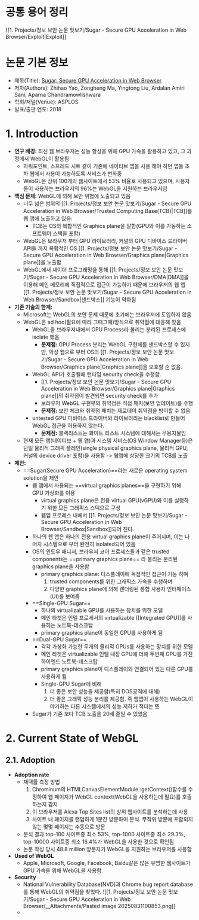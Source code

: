 # 공통 용어 정리
[[1. Projects/정보 보안 논문 맛보기/Sugar - Secure GPU Acceleration in Web Browser/Exploit|Exploit]]
# 논문 기본 정보
- 제목(Title): [Sugar: Secure GPU Acceleration in Web Browser](https://dl.acm.org/doi/pdf/10.1145/3296957.3173186)
- 저자(Authors): Zhihao Yao, Zongheng Ma, Yingtong Liu, Ardalan Amiri Sani, Aparna Chandramowlishwara
- 학회/저널(Venue): ASPLOS
- 발표/출판 연도: 2018

# 1. Introduction
- **연구 배경:** 최신 웹 브라우저는 성능 향상을 위해 GPU 가속을 활용하고 있고, 그 과정에서 WebGL이 활용됨
	- 파워포인트, 스프레드 시트 같이 기존에 네이티브 앱을 사용 해야 하던 앱들 조차 웹에서 사용이 가능하도록 서비스가 변화중
	- WebGL은 상위 100개의 웹사이트에서 53% 비율로 사용되고 있으며, 사용자들이 사용하는 브라우저의 96%는 WebGL을 지원하는 브라우저임
- **핵심 문제:** WebGL에 의해 보안 위협에 노출되고 있음
	- 너무 넓은 범위의 [[1. Projects/정보 보안 논문 맛보기/Sugar - Secure GPU Acceleration in Web Browser/Trusted Computing Base(TCB)|TCB]]를 웹 앱에 노출하고 있음: 
		- TCB는 OS의 복합적인 Graphics plane을 말함(GPU와 이를 가동하는 소프트웨어 스택을 포함)
	- WebGL은 브라우저 부터 GPU 라이브러리, 커널의 GPU 디바이스 드라이버 API들 까지 복합적인 OS [[1. Projects/정보 보안 논문 맛보기/Sugar - Secure GPU Acceleration in Web Browser/Graphics plane|Graphics plane]]을 노출함
	- WebGL에서 셰이더 프로그래밍을 통해 [[1. Projects/정보 보안 논문 맛보기/Sugar - Secure GPU Acceleration in Web Browser/DMA|DMA]]을 이용해 메인 메모리에 직접적으로 접근이 가능하기 때문에 브라우저의 웹 앱 [[1. Projects/정보 보안 논문 맛보기/Sugar - Secure GPU Acceleration in Web Browser/Sandbox|샌드박스]] 기능이 약화됨
- **기존 기술의 한계:**
	- Microsoft는 WebGL의 보안 문제 때문에 초기에는 브라우저에 도입하지 않음
	- WebGL은 ad hoc(필요에 따라 그때그때)방식으로 취약점에 대응해 왔음
		- WebGL을 브라우저내에서 GPU Process라 불리는 분리된 프로세스에 isolate 했음
			- **문제점:** GPU Process 분리는 WebGL 구현체를 샌드박스할 수 있지만, 악성 웹으로 부터 OS의 [[1. Projects/정보 보안 논문 맛보기/Sugar - Secure GPU Acceleration in Web Browser/Graphics plane|Graphics plane]]을 보호할 순 없음.
		- WebGL API가 호출될때 런타임 security check을 수행함.
			- [[1. Projects/정보 보안 논문 맛보기/Sugar - Secure GPU Acceleration in Web Browser/Graphics plane|Graphics plane]]의 취약점이 발견되면 security check를 추가
			- 브라우저 WebGL 구현부의 취약점은 직접 패치(보안 업데이트)를 수행
			- **문제점:** 보안 체크와 취약점 패치는 제로데이 취약점을 방어할 수 없음
		- untested GPU 디바이스 드라이버와 라이브러리는 blacklist로 만들어 WebGL 접근을 허용하지 않는다.
			- **문제점:** 블랙리스트는 화이트 리스트 시스템에 대해서는 무용지물임
	- 현재 모든 앱(네이티브 + 웹 앱)과 시스템 서비스(OS Window Manager등)은 단일 물리적 그래픽 플레인(single physical graphics plane, 물리적 GPU, 커널의 device driver 포함)을 사용함 
	  -> 웹앱에 상당한 크기의 TCB를 노출
- **제안:** 
	- ==Sugar(Secure GPU Acceleration)==라는 새로운 operating system solution을 제안
		- 웹 앱에서 사용되는 ==virtual graphics planes==을 구현하기 위해 GPU 가상화를 이용
			- virtual graphics plane은 전용 virtual GPU(vGPU)와 이를 실행하기 위한 모든 그래픽스 스택으로 구성
			- 웹앱 프로레스 내에서 [[1. Projects/정보 보안 논문 맛보기/Sugar - Secure GPU Acceleration in Web Browser/Sandbox|Sandbox]]되어 진다.
		- 하나의 웹 앱은 하나의 전용 virtual graphics plane이 주어지며, 이는 나머지 시스템으로 부터 완전히 isolated되어 있음
		- OS의 윈도우 매니저, 브라우저 코어 프로세스들과 같은 trusted components는 ==primary graphics plane== 라 불리는 분리된 graphics plane을 사용함
			- primary graphics plane:
			  디스플레이에 독점적인 접근이 가능 하며
			  1. trusted components를 위한 그래픽스 가속을 수행하며
			  2. 다양한 graphics plane에 의해 렌더링된 통합 사용자 인터페이스 (UI)를 보여줌
		- ==Single-GPU Sugar==
			- 하나의 virtualizable GPU를 사용하는 장치를 위한 모델
			- 메인 타겟은 인텔 프로세서의 virtualizable [[Integrated GPU]]를 사용하는 노트북-데스크탑
			- primary graphics plane이 동일한 GPU를 사용하게 됨
		- ==Dual-GPU Sugar==
			- 각각 가상화 가능한 두개의 물리적 GPUs를 사용하는 장치를 위한 모델
			- 메인 타겟은 virtualizable 인텔 내장 GPU에 더해 두번째 GPU를 가진 하이엔드 노트북-데스크탑
			- primary graphics plane이 디스플레이와 연결되어 있는 다른 GPU를 사용하게 됨
			- Single-GPU Sugar에 비해 
			  1. 더 좋은 보안 성능을 제공함(특히 DOS공격에 대해)
			  2. 더 좋은 그래픽 성능 분리를 제공함. 즉 웹앱이 사용하는 WebGL이 야기하는 다른 시스템에서의 성능 저하가 적다는 뜻
		- Sugar가 기존 보다 TCB 노출을 20배 줄일 수 있었음

# 2. Current State of WebGL
## 2.1. Adoption
- **Adoption rate**
	- 채택률 측정 방법
	  1. Chrominum의 HTMLCanvasElementModule::getContext()함수를 수정하여 웹 페이지가 WebGL context(WebGL을 사용하는데 필요)를 호출하는지 감지
	  2. 이 브라우저를 Alexa Top Sites list의 상위 웹사이트를 분석하는데 사용
	  3. 사이트 내 페이지를 랜덤하게 1분간 방문하여 분석. 무작위 방문에 포함되지 않는 몇몇 페이지는 수동으로 방문
	- 분석 결과
	  top-100 사이트중 최소 53%, top-1000 사이트중 최소 29.3%, top-10000 사이트중 최소 16.4%가 WebGL을 사용한 것으로 확인됨
	- 논문 작성 당시 48.8 million 방문자가 WebGL을 지원하는 브라우저를 사용함
- **Used of WebGL**
	- Apple, Microsoft, Google, Facebook, Baidu같은 많은 유명한 웹사이트가 GPU 가속을 위해 WebGL을 사용함.
- **Security**
	- National Vulnerability Database(NVD)과 Chrome bug report database를 통해 WebGL의 취약점을 찾았다.
	  ![[1. Projects/정보 보안 논문 맛보기/Sugar - Secure GPU Acceleration in Web Browser/__Attachments/Pasted image 20250831100853.png]]
	- 